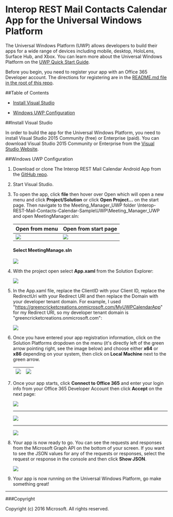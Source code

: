 # Interop REST Mail Contacts Calendar App for the Universal Windows Platform

The Universal Windows Platform (UWP) allows developers to build their apps for a wide range of devices including mobile, desktop, HoloLens, Surface Hub, and Xbox. You can learn more about the Universal Windows Platform on the [UWP Quick Start Guide](http://microsoft.github.io/UWPQuickStart/index.html#). 

Before you begin, you need to register your app with an Office 365 Developer account. The directions for registering are in the [README.md file in the root of this repo](../README.md).

##Table of Contents

* [Install Visual Studio](#install-visual-studio)

* [Windows UWP Configuration](#windows-uwp-configuration)

##Install Visual Studio

In order to build the app for the Universal Windows Platform, you need to install Visual Studio 2015 Community (free) or Enterprise (paid). You can download Visual Studio 2015 Community or Enterprise from the [Visual Studio Website](https://www.visualstudio.com/).

##Windows UWP Configuration

1. Download or clone The Interop REST Mail Calendar Android App from the [GitHub repo](https://github.com/OfficeDev/Interop-REST-Mail-Contacts-Calendar-Sample).

2. Start Visual Studio.

3. To open the app, click **file** then hover over Open which will open a new menu and click **Project/Solution** or click **Open Project...** on the start page. Then navigate to the Meeting_Manager_UWP folder \Interop-REST-Mail-Contacts-Calendar-Sample\UWP\Meeting_Manager_UWP and open MeetingManager.sln:

	Open from menu | Open from start page
	--- | ---
	![](../img/vs-openproject.jpg) | ![](../img/vs-openproject-2.jpg)

	#### Select MeetingManage.sln 

	![](../img/vs-select-file.jpg)

4. With the project open select **App.xaml** from the Solution Explorer: 

	![](../img/vs-select-appxaml.jpg)

5. In the App.xaml file, replace the ClientID with your Client ID, replace the RedirectUri with your Redirect URI and then replace the Domain with your developer tenant domain. For example, I used "https://greencricketcreations.onmicrosoft.com/MyUWPCalendarApp" for my Redirect URI, so my developer tenant domain is "greencricketcreations.onmicrosoft.com": 

	![](../img/vs-enter-login.jpg)

6. Once you have entered your app registration information, click on the Solution Platforms dropdown on the menu (it's directly left of the green arrow pointing right, see the image below) and choose either **x64** or **x86** depending on your system, then click on **Local Machine** next to the green arrow.

	![](../img/vs-64-or-86.jpg) | ![](../img/vs-start-app.jpg)
	--- | ---

7. Once your app starts, click **Connect to Office 365** and enter your login info from your Office 365 Developer Account then click **Accept** on the next page:

	![](../img/vs-connect-to-office.jpg)
	
	---
	
	![](../img/vs-login.jpg) 
	
	---

	![](../img/vs-click-accept.jpg)

8. Your app is now ready to go. You can see the requests and responses from the Microsoft Graph API on the bottom of your screen. If you want to see the JSON values for any of the requests or responses, select the request or response in the console and then click **Show JSON**.

	![](../img/vs-running.jpg)

9. Your app is now running on the Universal Windows Platform, go make something great!

---

###Copyright

Copyright (c) 2016 Microsoft. All rights reserved.
